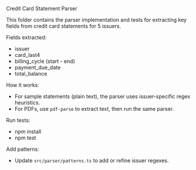 Credit Card Statement Parser

This folder contains the parser implementation and tests for extracting key fields from credit card statements for 5 issuers.

Fields extracted:
- issuer
- card_last4
- billing_cycle (start - end)
- payment_due_date
- total_balance

How it works:
- For sample statements (plain text), the parser uses issuer-specific regex heuristics.
- For PDFs, use `pdf-parse` to extract text, then run the same parser.

Run tests:
- npm install
- npm test

Add patterns:
- Update `src/parser/patterns.ts` to add or refine issuer regexes.